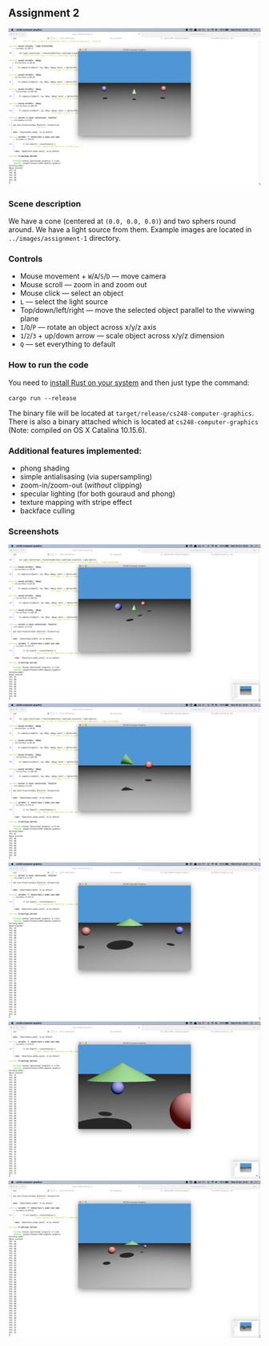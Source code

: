## Assignment 2

![Result](../images/assignment-2/image.png "Result")

### Scene description
We have a cone (centered at `(0.0, 0.0, 0.0)`) and two sphers round around.
We have a light source from them.
Example images are located in `../images/assignment-1` directory.

### Controls
- Mouse movement + `W`/`A`/`S`/`D` — move camera
- Mouse scroll — zoom in and zoom out
- Mouse click — select an object
- `L` — select the light source
- Top/down/left/right — move the selected object parallel to the viwwing plane
- `I`/`O`/`P` — rotate an object across x/y/z axis
- `1`/`2`/`3` + up/down arrow — scale object across x/y/z dimension
- `Q` — set everything to default

### How to run the code
You need to [install Rust on your system](https://www.rust-lang.org/tools/install) and then just type the command:
```
cargo run --release
```

The binary file will be located at `target/release/cs248-computer-graphics`.
There is also a binary attached which is located at `cs248-computer-graphics` (Note: compiled on OS X Catalina 10.15.6).

### Additional features implemented:
- phong shading
- simple antialisasing (via supersampling)
- zoom-in/zoom-out (_without_ clipping)
- specular lighting (for both gouraud and phong)
- texture mapping with stripe effect
- backface culling

### Screenshots
![Camera away](../images/assignment-2/camera-away.png "camera-away")
![Rotation example](../images/assignment-2/rotate.png "rotation-example")
![Scale](../images/assignment-2/scale.png "scaling")
![Zoom in](../images/assignment-2/zoom-in.png "zoom-in")
![Zoom out](../images/assignment-2/zoom-out.png "zoom-out")
